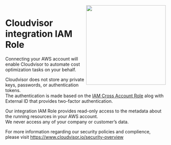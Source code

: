 <img align="right" width="250" src="https://cloudvisor.io/assets/img/invert.svg">

# Cloudvisor integration IAM Role

Connecting your AWS account will enable Cloudvisor to automate cost optimization tasks on your behalf.

Cloudvisor does not store any private keys, passwords, or authentication tokens.  
The authentication is made based on the [IAM Cross Account Role](https://docs.aws.amazon.com/IAM/latest/UserGuide/tutorial_cross-account-with-roles.html) alog with External ID that provides two-factor authentication.

Our integration IAM Role provides read-only access to the metadata about the running resources in your AWS account.  
We never access any of your company or customer’s data.

For more information regarding our security policies and complience, please visit
https://www.cloudvisor.io/security-overview

